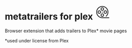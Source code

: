 # metatrailers for plex ![alt tag](https://raw.githubusercontent.com/conceptualspace/metatrailer-for-plex/master/src/img/icon48.png) 

Browser extension that adds trailers to Plex* movie pages

*used under license from Plex
